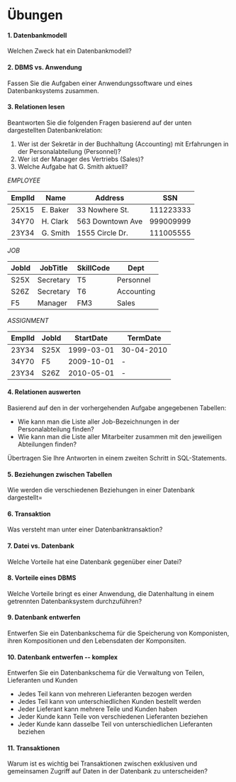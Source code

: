 # Übungen

#### 1. Datenbankmodell
Welchen Zweck hat ein Datenbankmodell?


#### 2. DBMS vs. Anwendung
Fassen Sie die Aufgaben einer Anwendungssoftware und eines Datenbanksystems zusammen.


#### 3. Relationen lesen
Beantworten Sie die folgenden Fragen basierend auf der unten dargestellten Datenbankrelation:

  1. Wer ist der Sekretär in der Buchhaltung (Accounting) mit Erfahrungen in der Personalabteilung (Personnel)?
  2. Wer ist der Manager des Vertriebs (Sales)?
  3. Welche Aufgabe hat G. Smith aktuell?

_EMPLOYEE_

| EmplId | Name            | Address          | SSN       |
|--------|-----------------|------------------|-----------|
| 25X15  | E. Baker        | 33 Nowhere St.   | 111223333 |
| 34Y70  | H. Clark        | 563 Downtown Ave | 999009999 |
| 23Y34  | G. Smith        | 1555 Circle Dr.  | 111005555 |

_JOB_

| JobId | JobTitle      | SkillCode | Dept       |
|-------|---------------|-----------|------------|
| S25X  | Secretary     | T5        | Personnel  |
| S26Z  | Secretary     | T6        | Accounting |
| F5    | Manager       | FM3       | Sales      |

_ASSIGNMENT_

| EmplId | JobId      | StartDate  | TermDate   |
|--------|------------|------------|------------|
| 23Y34  | S25X       | 1999-03-01 | 30-04-2010 |
| 34Y70  | F5         | 2009-10-01 | -          |
| 23Y34  | S26Z       | 2010-05-01 | -          |


#### 4. Relationen auswerten
Basierend auf den in der vorhergehenden Aufgabe angegebenen Tabellen:

  * Wie kann man die Liste aller Job-Bezeichnungen in der Personalabteilung finden?
  * Wie kann man die Liste aller Mitarbeiter zusammen mit den jeweiligen Abteilungen finden?

Übertragen Sie Ihre Antworten in einem zweiten Schritt in SQL-Statements.


#### 5. Beziehungen zwischen Tabellen
Wie werden die verschiedenen Beziehungen in einer Datenbank dargestellt=


#### 6. Transaktion
Was versteht man unter einer Datenbanktransaktion?


#### 7. Datei vs. Datenbank
Welche Vorteile hat eine Datenbank gegenüber einer Datei?


#### 8. Vorteile eines DBMS
Welche Vorteile bringt es einer Anwendung, die Datenhaltung in einem getrennten Datenbanksystem durchzuführen?


#### 9. Datenbank entwerfen
Entwerfen Sie ein Datenbankschema für die Speicherung von Komponisten, ihren Kompositionen und den Lebensdaten der Komponsiten.


#### 10. Datenbank entwerfen -- komplex
Entwerfen Sie ein Datenbankschema für die Verwaltung von Teilen, Lieferanten und Kunden

  * Jedes Teil kann von mehreren Lieferanten bezogen werden
  * Jedes Teil kann von unterschiedlichen Kunden bestellt werden
  * Jeder Lieferant kann mehrere Teile und Kunden haben
  * Jeder Kunde kann Teile von verschiedenen Lieferanten beziehen
  * Jeder Kunde kann dasselbe Teil von unterschiedlichen Lieferanten beziehen


#### 11. Transaktionen
Warum ist es wichtig bei Transaktionen zwischen exklusiven und gemeinsamen Zugriff auf Daten in der Datenbank zu unterscheiden?

